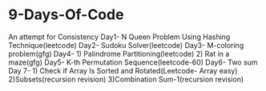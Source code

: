 # 9-Days-Of-Code
An attempt for Consistency
Day1- N Queen Problem Using Hashing Technique(leetcode)
Day2- Sudoku Solver(leetcode)
Day3- M-coloring problem(gfg)
Day4- 1) Palindrome Partitioning(leetcode)
      2) Rat in a maze(gfg)
Day5- K-th Permutation Sequence(leetcode-60)
Day6- Two sum
Day 7- 1) Check if Array Is Sorted and Rotated(Leetcode- Array easy)
       2)Subsets(recursion revision)
       3)Combination Sum-1(recursion revision)

